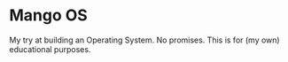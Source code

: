 # Mango OS

My try at building an Operating System.
No promises. This is for (my own) educational purposes.
